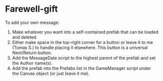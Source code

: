 # Farewell-gift
To add your own message:
1. Make whatever you want into a self-contained prefab that can be loaded and deleted.
2. Either make space in the top-right corner for a button or leave it to me (Tomas S.) to handle placing it elsewhere. This button is a universal Next/Return button.
3. Add the MessageData script to the highest parent of the prefab and set the Author name(s).
4. Add the prefab into the Prefabs list in the GameManager script under the Canvas object (or just leave it me).
